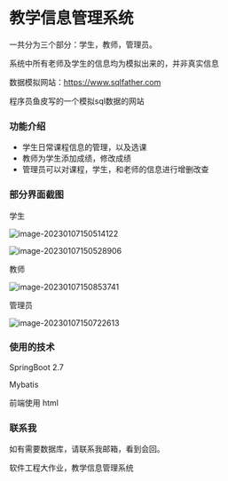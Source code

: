 # 教学信息管理系统
一共分为三个部分：学生，教师，管理员。

系统中所有老师及学生的信息均为模拟出来的，并非真实信息

数据模拟网站：https://www.sqlfather.com

程序员鱼皮写的一个模拟sql数据的网站

### 功能介绍

- 学生日常课程信息的管理，以及选课
- 教师为学生添加成绩，修改成绩
- 管理员可以对课程，学生，和老师的信息进行增删改查

### 部分界面截图

学生

![image-20230107150514122](D:\env\typora\localImg\image-20230107150514122.png)

![image-20230107150528906](D:\env\typora\localImg\image-20230107150528906.png)

教师

![image-20230107150853741](D:\env\typora\localImg\image-20230107150853741.png)

管理员

![image-20230107150722613](D:\env\typora\localImg\image-20230107150722613.png)

### 使用的技术

SpringBoot 2.7

Mybatis

前端使用 html



### 联系我

如有需要数据库，请联系我邮箱，看到会回。


软件工程大作业，教学信息管理系统
